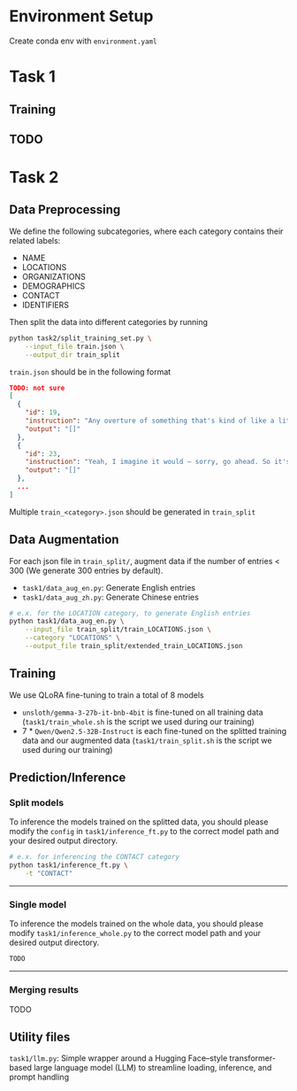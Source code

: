 # Environment Setup
Create conda env with `environment.yaml`

# Task 1
## Training
TODO
---
# Task 2
## Data Preprocessing
We define the following subcategories, where each category contains their related labels:

- NAME
- LOCATIONS
- ORGANIZATIONS
- DEMOGRAPHICS
- CONTACT
- IDENTIFIERS

Then split the data into different categories by running
```bash
python task2/split_training_set.py \
    --input_file train.json \
    --output_dir train_split
```
`train.json` should be in the following format
```json
TODO: not sure
[
  {
    "id": 19,
    "instruction": "Any overture of something that's kind of like a little white flag or peace offering to just get a week of peace, I'm not talking about permanent \"I'm going to placate and cow tow to you and to talk my needs in other...\" No. Just talking about lets...",
    "output": "[]"
  },
  {
    "id": 23,
    "instruction": "Yeah, I imagine it would — sorry, go ahead. So it's supposed to work immediately, right? Yep. So we'll see if I'm productive tomorrow. I hope I'm productive today. I've actually been trying to plan. If I do the titles today, then I can do my laundry tomorrow. Right. I probably could bring my computer and do titles while I'm doing my laundry. If I was — but I won't do that.",
    "output": "[]"
  },
  ...
]
```
Multiple `train_<category>.json` should be generated in `train_split`
## Data Augmentation
For each json file in `train_split/`, augment data if the number of entries < 300 (We generate 300 entries by default). 
- `task1/data_aug_en.py`: Generate English entries
- `task1/data_aug_zh.py`: Generate Chinese entries
```bash
# e.x. for the LOCATION category, to generate English entries
python task1/data_aug_en.py \
    --input_file train_split/train_LOCATIONS.json \
    --category "LOCATIONS" \
    --output_file train_split/extended_train_LOCATIONS.json
```
 
## Training
We use QLoRA fine-tuning to train a total of 8 models
- `unsloth/gemma-3-27b-it-bnb-4bit` is fine-tuned on all training data (`task1/train_whole.sh` is the script we used during our training)
- 7 * `Qwen/Qwen2.5-32B-Instruct` is each fine-tuned on the splitted training data and our augmented data (`task1/train_split.sh` is the script we used during our training)

## Prediction/Inference
### Split models
To inference the models trained on the splitted data, you should please modify the `config` in `task1/inference_ft.py` to the correct model path and your desired output directory.
```bash
# e.x. for inferencing the CONTACT category
python task1/inference_ft.py \
    -t "CONTACT" 
```
---
### Single model
To inference the models trained on the whole data, you should please modify `task1/inference_whole.py` to the correct model path and your desired output directory.
```bash
TODO
```
---
### Merging results
TODO

## Utility files
`task1/llm.py`: Simple wrapper around a Hugging Face–style transformer-based large language model (LLM) to streamline loading, inference, and prompt handling